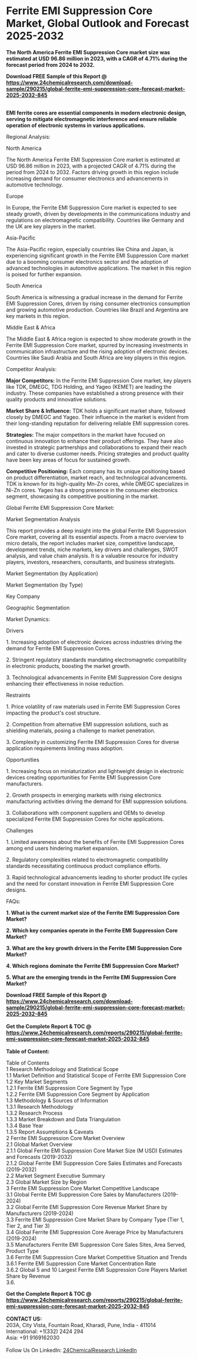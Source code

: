 <h1>Ferrite EMI Suppression Core Market, Global Outlook and Forecast 2025-2032</h1><p>
</p><p>
<strong>The North America Ferrite EMI Suppression Core market size was estimated at USD 96.86 million in 2023, with a CAGR of 4.71% during the forecast period from 2024 to 2032.</strong></p><p>
</p><div><b>Download FREE Sample of this Report @ 
            <a href="https://www.24chemicalresearch.com/download-sample/290215/global-ferrite-emi-suppression-core-forecast-market-2025-2032-845">
            https://www.24chemicalresearch.com/download-sample/290215/global-ferrite-emi-suppression-core-forecast-market-2025-2032-845</a></b></div><br><p><strong>EMI ferrite cores are essential components in modern electronic design, serving to mitigate electromagnetic interference and ensure reliable operation of electronic systems in various applications.</strong></p><p>
Regional Analysis:</p><p>
North America</p><p>
</p><p>The North America Ferrite EMI Suppression Core market is estimated at USD 96.86 million in 2023, with a projected CAGR of 4.71% during the period from 2024 to 2032. Factors driving growth in this region include increasing demand for consumer electronics and advancements in automotive technology.</p><p>
Europe</p><p>
</p><p>In Europe, the Ferrite EMI Suppression Core market is expected to see steady growth, driven by developments in the communications industry and regulations on electromagnetic compatibility. Countries like Germany and the UK are key players in the market.</p><p>
Asia-Pacific</p><p>
</p><p>The Asia-Pacific region, especially countries like China and Japan, is experiencing significant growth in the Ferrite EMI Suppression Core market due to a booming consumer electronics sector and the adoption of advanced technologies in automotive applications. The market in this region is poised for further expansion.</p><p>
South America</p><p>
</p><p>South America is witnessing a gradual increase in the demand for Ferrite EMI Suppression Cores, driven by rising consumer electronics consumption and growing automotive production. Countries like Brazil and Argentina are key markets in this region.</p><p>
Middle East &amp; Africa</p><p>
</p><p>The Middle East &amp; Africa region is expected to show moderate growth in the Ferrite EMI Suppression Core market, spurred by increasing investments in communication infrastructure and the rising adoption of electronic devices. Countries like Saudi Arabia and South Africa are key players in this region.</p><p>
Competitor Analysis:</p><p>
</p><p><strong>Major Competitors:</strong> In the Ferrite EMI Suppression Core market, key players like TDK, DMEGC, TDG Holding, and Yageo (KEMET) are leading the industry. These companies have established a strong presence with their quality products and innovative solutions.</p><p>
</p><p><strong>Market Share &amp; Influence:</strong> TDK holds a significant market share, followed closely by DMEGC and Yageo. Their influence in the market is evident from their long-standing reputation for delivering reliable EMI suppression cores.</p><p>
</p><p><strong>Strategies:</strong> The major competitors in the market have focused on continuous innovation to enhance their product offerings. They have also invested in strategic partnerships and collaborations to expand their reach and cater to diverse customer needs. Pricing strategies and product quality have been key areas of focus for sustained growth.</p><p>
</p><p><strong>Competitive Positioning:</strong> Each company has its unique positioning based on product differentiation, market reach, and technological advancements. TDK is known for its high-quality Mn-Zn cores, while DMEGC specializes in Ni-Zn cores. Yageo has a strong presence in the consumer electronics segment, showcasing its competitive positioning in the market.</p><p>
Global Ferrite EMI Suppression Core Market:</p><p>
Market Segmentation Analysis</p><p>
</p><p>This report provides a deep insight into the global Ferrite EMI Suppression Core market, covering all its essential aspects. From a macro overview to micro details, the report includes market size, competitive landscape, development trends, niche markets, key drivers and challenges, SWOT analysis, and value chain analysis. It is a valuable resource for industry players, investors, researchers, consultants, and business strategists.</p><p>
Market Segmentation (by Application)</p><p>
</p><p>
Market Segmentation (by Type)</p><p>
</p><p>
Key Company</p><p>
</p><p>
Geographic Segmentation</p><p>
</p><p>
Market Dynamics:</p><p>
Drivers</p><p>
</p><p>1. Increasing adoption of electronic devices across industries driving the demand for Ferrite EMI Suppression Cores.</p><p>
</p><p>2. Stringent regulatory standards mandating electromagnetic compatibility in electronic products, boosting the market growth.</p><p>
</p><p>3. Technological advancements in Ferrite EMI Suppression Core designs enhancing their effectiveness in noise reduction.</p><p>
Restraints</p><p>
</p><p>1. Price volatility of raw materials used in Ferrite EMI Suppression Cores impacting the product's cost structure.</p><p>
</p><p>2. Competition from alternative EMI suppression solutions, such as shielding materials, posing a challenge to market penetration.</p><p>
</p><p>3. Complexity in customizing Ferrite EMI Suppression Cores for diverse application requirements limiting mass adoption.</p><p>
Opportunities</p><p>
</p><p>1. Increasing focus on miniaturization and lightweight design in electronic devices creating opportunities for Ferrite EMI Suppression Core manufacturers.</p><p>
</p><p>2. Growth prospects in emerging markets with rising electronics manufacturing activities driving the demand for EMI suppression solutions.</p><p>
</p><p>3. Collaborations with component suppliers and OEMs to develop specialized Ferrite EMI Suppression Cores for niche applications.</p><p>
Challenges</p><p>
</p><p>1. Limited awareness about the benefits of Ferrite EMI Suppression Cores among end users hindering market expansion.</p><p>
</p><p>2. Regulatory complexities related to electromagnetic compatibility standards necessitating continuous product compliance efforts.</p><p>
</p><p>3. Rapid technological advancements leading to shorter product life cycles and the need for constant innovation in Ferrite EMI Suppression Core designs.</p><p>
FAQs:</p><p>
<strong>1. What is the current market size of the Ferrite EMI Suppression Core Market?</strong></p><p>
</p><p>
</p><p><strong>2. Which key companies operate in the Ferrite EMI Suppression Core Market?</strong></p><p>
</p><p>
</p><p><strong>3. What are the key growth drivers in the Ferrite EMI Suppression Core Market?</strong></p><p>
</p><p>
</p><p><strong>4. Which regions dominate the Ferrite EMI Suppression Core Market?</strong></p><p>
</p><p>
</p><p><strong>5. What are the emerging trends in the Ferrite EMI Suppression Core Market?</strong></p><p>
</p><div><b>Download FREE Sample of this Report @ 
            <a href="https://www.24chemicalresearch.com/download-sample/290215/global-ferrite-emi-suppression-core-forecast-market-2025-2032-845">
            https://www.24chemicalresearch.com/download-sample/290215/global-ferrite-emi-suppression-core-forecast-market-2025-2032-845</a></b></div><br><div><b>Get the Complete Report & TOC @ 
            <a href="https://www.24chemicalresearch.com/reports/290215/global-ferrite-emi-suppression-core-forecast-market-2025-2032-845">
            https://www.24chemicalresearch.com/reports/290215/global-ferrite-emi-suppression-core-forecast-market-2025-2032-845</a></b></div><br>
            <b>Table of Content:</b><p>Table of Contents<br />
1 Research Methodology and Statistical Scope<br />
1.1 Market Definition and Statistical Scope of Ferrite EMI Suppression Core<br />
1.2 Key Market Segments<br />
1.2.1 Ferrite EMI Suppression Core Segment by Type<br />
1.2.2 Ferrite EMI Suppression Core Segment by Application<br />
1.3 Methodology & Sources of Information<br />
1.3.1 Research Methodology<br />
1.3.2 Research Process<br />
1.3.3 Market Breakdown and Data Triangulation<br />
1.3.4 Base Year<br />
1.3.5 Report Assumptions & Caveats<br />
2 Ferrite EMI Suppression Core Market Overview<br />
2.1 Global Market Overview<br />
2.1.1 Global Ferrite EMI Suppression Core Market Size (M USD) Estimates and Forecasts (2019-2032)<br />
2.1.2 Global Ferrite EMI Suppression Core Sales Estimates and Forecasts (2019-2032)<br />
2.2 Market Segment Executive Summary<br />
2.3 Global Market Size by Region<br />
3 Ferrite EMI Suppression Core Market Competitive Landscape<br />
3.1 Global Ferrite EMI Suppression Core Sales by Manufacturers (2019-2024)<br />
3.2 Global Ferrite EMI Suppression Core Revenue Market Share by Manufacturers (2019-2024)<br />
3.3 Ferrite EMI Suppression Core Market Share by Company Type (Tier 1, Tier 2, and Tier 3)<br />
3.4 Global Ferrite EMI Suppression Core Average Price by Manufacturers (2019-2024)<br />
3.5 Manufacturers Ferrite EMI Suppression Core Sales Sites, Area Served, Product Type<br />
3.6 Ferrite EMI Suppression Core Market Competitive Situation and Trends<br />
3.6.1 Ferrite EMI Suppression Core Market Concentration Rate<br />
3.6.2 Global 5 and 10 Largest Ferrite EMI Suppression Core Players Market Share by Revenue<br />
3.6.</p><div><b>Get the Complete Report & TOC @ 
            <a href="https://www.24chemicalresearch.com/reports/290215/global-ferrite-emi-suppression-core-forecast-market-2025-2032-845">
            https://www.24chemicalresearch.com/reports/290215/global-ferrite-emi-suppression-core-forecast-market-2025-2032-845</a></b></div><br><b>CONTACT US:</b><br>
            203A, City Vista, Fountain Road, Kharadi, Pune, India - 411014<br>
            International: +1(332) 2424 294<br>
            Asia: +91 9169162030 <br><br>
            Follow Us On LinkedIn: <a href="https://www.linkedin.com/company/24chemicalresearch/">24ChemicalResearch LinkedIn</a>